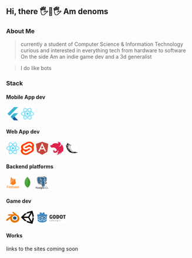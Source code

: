 ## Hi, there 🖐👋🖐 Am denoms

### About Me
> currently a student of Computer Science & Information Technology
> curious and interested in everything tech from hardware to software
> On the side Am an indie game dev and a 3d generalist

> I do like bots

### Stack
#### Mobile App dev
<img src="./images/flutter-original.svg" alt= “flutter” width="36" height="36"> <img src="./images/react-original.svg" alt= “reactnative” width="36" height="36">

#### Web App dev
<img src="./images/react-original.svg" alt= “react” width="36" height="36"> <img src="./images/svelte-original.svg" alt= “svelte” width="36" height="36"> <img src="./images/angularjs-plain.svg" alt= “angular” width="36" height="36"> <img src="./images/nestjs-plain.svg" alt= “next” width="36" height="36"> <img src="./images/flask-original.svg" alt= “flsk” width="36" height="36">


#### Backend platforms
<img src="./images/firebase-plain-wordmark.svg" alt= “firebase” width="36" height="36"> <img src="./images/mongodb-original.svg" alt= “mongo” width="36" height="36"> <img src="./images/postgresql-original-wordmark.svg" alt= “postgres” width="36" height="36">

#### Game dev
<img src="./images/blender-original.svg" alt= “blender” width="36" height="36"> <img src="./images/unity-original.svg" alt= “blender” width="36" height="36"> <img src="./images/godot.png" alt= “godot” width="86" height="36"> 


#### Works
links to the sites coming soon

<!--
**botdenoms/botdenoms** is a ✨ _special_ ✨ repository because its `README.md` (this file) appears on your GitHub profile.

Here are some ideas to get you started:svelte

- 🔭 I’m currently working on ...
- 🌱 I’m currently learning ...
- 👯 I’m looking to collaborate on ...
- 🤔 I’m looking for help with ...
- 💬 Ask me about ...
- 📫 How to reach me: ...
- 😄 Pronouns: ...
- ⚡ Fun fact: ...
-->
